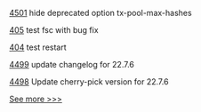 
[4501](https://github.com/hyperledger/besu/pull/4501) hide deprecated option tx-pool-max-hashes

[405](https://github.com/hyperledger-labs/fabric-token-sdk/pull/405) test fsc with bug fix

[404](https://github.com/hyperledger-labs/fabric-token-sdk/pull/404) test restart

[4499](https://github.com/hyperledger/besu/pull/4499) update changelog for 22.7.6

[4498](https://github.com/hyperledger/besu/pull/4498) Update cherry-pick version for 22.7.6


[See more >>>](https://start-here.hyperledger.org/pull-requests)

